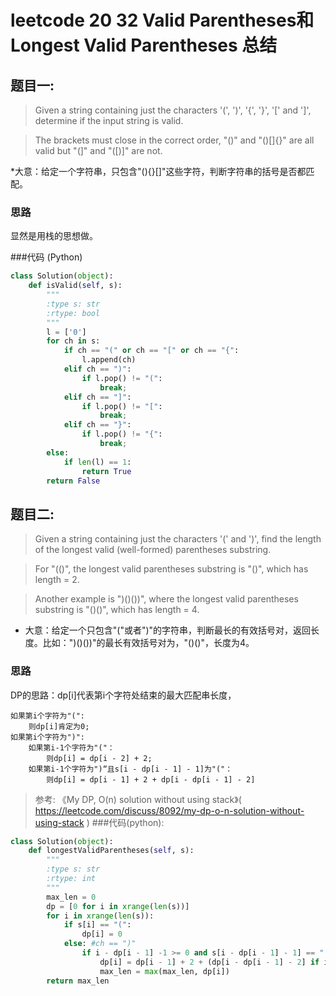 # leetcode 20 32 Valid Parentheses和Longest Valid Parentheses 总结

## 题目一:
>Given a string containing just the characters '(', ')', '{', '}', '[' and ']', determine if the input string is valid.

>The brackets must close in the correct order, "()" and "()[]{}" are all valid but "(]" and "([)]" are not.

*大意：给定一个字符串，只包含"(){}[]"这些字符，判断字符串的括号是否都匹配。

### 思路

显然是用栈的思想做。

###代码
(Python)
~~~python
class Solution(object):
    def isValid(self, s):
        """
        :type s: str
        :rtype: bool
        """
        l = ['0']
        for ch in s:
            if ch == "(" or ch == "[" or ch == "{":
                l.append(ch)
            elif ch == ")":
                if l.pop() != "(":
                    break;
            elif ch == "]":
                if l.pop() != "[":
                    break;
            elif ch == "}":
                if l.pop() != "{":
                    break;
        else:
            if len(l) == 1:
                return True
        return False
~~~

## 题目二:
>Given a string containing just the characters '(' and ')', find the length of the longest valid (well-formed) parentheses substring.

>For "(()", the longest valid parentheses substring is "()", which has length = 2.

>Another example is ")()())", where the longest valid parentheses substring is "()()", which has length = 4.

* 大意：给定一个只包含"("或者")"的字符串，判断最长的有效括号对，返回长度。比如：")()())"的最长有效括号对为，"()()"，长度为4。

### 思路
DP的思路：dp[i]代表第i个字符处结束的最大匹配串长度，
~~~
如果第i个字符为"(":
	则dp[i]肯定为0;
如果第i个字符为")":
	如果第i-1个字符为"("：
    	则dp[i] = dp[i - 2] + 2;
    如果第i-1个字符为")“且s[i - dp[i - 1] - 1]为"("：
    	则dp[i] = dp[i - 1] + 2 + dp[i - dp[i - 1] - 2]

~~~

> 参考:
> 《My DP, O(n) solution without using stack》( https://leetcode.com/discuss/8092/my-dp-o-n-solution-without-using-stack )
###代码(python):
~~~python
class Solution(object):
    def longestValidParentheses(self, s):
        """
        :type s: str
        :rtype: int
        """
        max_len = 0
        dp = [0 for i in xrange(len(s))]
        for i in xrange(len(s)):
            if s[i] == "(":
                dp[i] = 0
            else: #ch == ")"
                if i - dp[i - 1] -1 >= 0 and s[i - dp[i - 1] - 1] == "(":
                    dp[i] = dp[i - 1] + 2 + (dp[i - dp[i - 1] - 2] if i - dp[i - 1] - 2 >= 0 else 0)
                    max_len = max(max_len, dp[i])
        return max_len
~~~